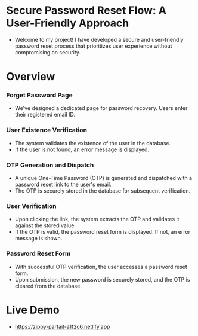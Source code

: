 # Secure Password Reset Flow: A User-Friendly Approach 
 - Welcome to my project! I have developed a secure and user-friendly password reset process that prioritizes user experience without compromising on security.
#  Overview
 ###  Forget Password Page
  - We've designed a dedicated page for password recovery. Users enter their registered email ID.
 ### User Existence Verification
  - The system validates the existence of the user in the database.
  - If the user is not found, an error message is displayed.
 ### OTP Generation and Dispatch
  - A unique One-Time Password (OTP) is generated and dispatched with a password reset link to the user's email.
  - The OTP is securely stored in the database for subsequent verification.
 ### User Verification
  - Upon clicking the link, the system extracts the OTP and validates it against the stored value.
  - If the OTP is valid, the password reset form is displayed. If not, an error message is shown.
 ### Password Reset Form
  - With successful OTP verification, the user accesses a password reset form.
  - Upon submission, the new password is securely stored, and the OTP is cleared from the database.
 # Live Demo
   - https://zippy-parfait-a1f2c6.netlify.app


